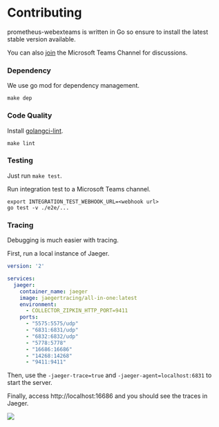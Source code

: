 # Contributing

prometheus-webexteams is written in Go so ensure to install the latest stable version available.

You can also [join](https://teams.microsoft.com/l/team/19%3a8f7647537f14400cbd7032d058a05648%40thread.skype/conversations?groupId=c49097a8-ba31-4e64-b482-a5626e7cac18&tenantId=b12d4011-2ea0-4377-a99b-35c565546afd) the Microsoft Teams Channel for discussions.

### Dependency

We use go mod for dependency management.

```
make dep
```

### Code Quality

Install [golangci-lint](https://github.com/golangci/golangci-lint).

```
make lint
```

### Testing

Just run `make test`.

Run integration test to a Microsoft Teams channel.

```
export INTEGRATION_TEST_WEBHOOK_URL=<webhook url>
go test -v ./e2e/...
```

### Tracing

Debugging is much easier with tracing.

First, run a local instance of Jaeger.

```yaml
version: '2'

services:
  jaeger:
    container_name: jaeger
    image: jaegertracing/all-in-one:latest
    environment:
      - COLLECTOR_ZIPKIN_HTTP_PORT=9411
    ports:
      - "5575:5575/udp"
      - "6831:6831/udp"
      - "6832:6832/udp"
      - "5778:5778"
      - "16686:16686"
      - "14268:14268"
      - "9411:9411"
```

Then, use the `-jaeger-trace=true` and `-jaeger-agent=localhost:6831` to start the server.

Finally, access http://localhost:16686 and you should see the traces in Jaeger.

![](https://user-images.githubusercontent.com/19391568/73496892-d896e580-43b9-11ea-8d5f-150ed533665e.png)



